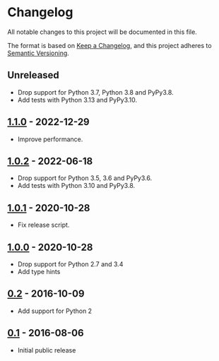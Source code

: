 # Changelog

All notable changes to this project will be documented in this file.

The format is based on [Keep a Changelog](https://keepachangelog.com/en/1.0.0/), and this
project adheres to [Semantic Versioning](https://semver.org/spec/v2.0.0.html).

## Unreleased

* Drop support for Python 3.7, Python 3.8 and PyPy3.8.
* Add tests with Python 3.13 and PyPy3.10.

## [1.1.0] - 2022-12-29

* Improve performance.

## [1.0.2] - 2022-06-18

* Drop support for Python 3.5, 3.6 and PyPy3.6.
* Add tests with Python 3.10 and PyPy3.8.

## [1.0.1] - 2020-10-28

* Fix release script.

## [1.0.0] - 2020-10-28

* Drop support for Python 2.7 and 3.4
* Add type hints

## [0.2] - 2016-10-09

* Add support for Python 2

## [0.1] - 2016-08-06

* Initial public release

[Unreleased]: https://github.com/bbc2/shuffled/compare/1.1.0...main
[1.1.0]: https://github.com/bbc2/shuffled/compare/1.0.2...1.1.0
[1.0.2]: https://github.com/bbc2/shuffled/compare/1.0.1...1.0.2
[1.0.1]: https://github.com/bbc2/shuffled/compare/1.0.0...1.0.1
[1.0.0]: https://github.com/bbc2/shuffled/compare/v0.2...1.0.0
[0.2]: https://github.com/bbc2/shuffled/compare/v0.1...v0.2
[0.1]: https://github.com/bbc2/shuffled/tree/v0.1
